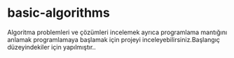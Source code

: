 # basic-algorithms
 Algoritma problemleri ve çözümleri incelemek ayrıca programlama mantığını anlamak programlamaya başlamak için projeyi inceleyebilirsiniz.Başlangıç düzeyindekiler için yapılmıştır..
